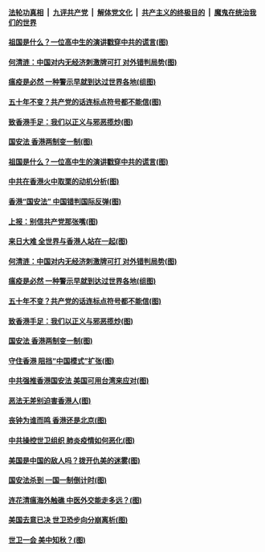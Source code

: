 ####  [法轮功真相](../../../../basic/blob/master/README.md?t=05270331) &nbsp;|&nbsp; [九评共产党](../../../../9ping.md/blob/master/README.md?t=05270331) &nbsp;|&nbsp; [解体党文化](../../../../jtdwh.md/blob/master/README.md?t=05270331)  &nbsp;|&nbsp; [共产主义的终极目的](../../../../gczydzjmd.md/blob/master/README.md?t=05270331) &nbsp;|&nbsp; [魔鬼在统治我们的世界](../../../../mgztzwmdsj.md/blob/master/README.md?t=05270331) 

#### [祖国是什么？一位高中生的演讲戳穿中共的谎言(图)](../pages/p4/934497.md?t=05270331) 

#### [何清涟：中国对内无经济刺激牌可打 对外错判局势(图)](../pages/p4/934440.md?t=05270331) 

#### [瘟疫是必然 一种警示早就到达过世界各地(组图)](../pages/p4/934381.md?t=05270331) 

#### [五十年不变？共产党的话连标点符号都不能信(图)](../pages/p4/934395.md?t=05270331) 

#### [致香港手足：我们以正义与邪恶揽炒(图)](../pages/p4/934342.md?t=05270331) 

#### [国安法 香港两制变一制(图)](../pages/p4/934329.md?t=05270331) 

#### [祖国是什么？一位高中生的演讲戳穿中共的谎言(图)](../pages/p4/934497.md?t=05270331) 

#### [中共在香港火中取栗的动机分析(图)](../pages/p4/934455.md?t=05270331) 

#### [香港“国安法” 中国错判国际反弹(图)](../pages/p4/934453.md?t=05270331) 

#### [上报：别信共产党那张嘴(图)](../pages/p4/934452.md?t=05270331) 

#### [来日大难 全世界与香港人站在一起(图)](../pages/p4/934448.md?t=05270331) 

#### [何清涟：中国对内无经济刺激牌可打 对外错判局势(图)](../pages/p4/934440.md?t=05270331) 

#### [瘟疫是必然 一种警示早就到达过世界各地(组图)](../pages/p4/934381.md?t=05270331) 

#### [五十年不变？共产党的话连标点符号都不能信(图)](../pages/p4/934395.md?t=05270331) 

#### [致香港手足：我们以正义与邪恶揽炒(图)](../pages/p4/934342.md?t=05270331) 

#### [国安法 香港两制变一制(图)](../pages/p4/934329.md?t=05270331) 

#### [守住香港 阻挡“中国模式”扩张(图)](../pages/p4/934341.md?t=05270331) 

#### [中共强推香港国安法 美国可用台湾来应对(图)](../pages/p4/934338.md?t=05270331) 

#### [恶法无差别迫害香港人(图)](../pages/p4/934325.md?t=05270331) 

#### [丧钟为谁而鸣 香港还是北京(图)](../pages/p4/934336.md?t=05270331) 

#### [中共操控世卫组织 肺炎疫情如何恶化(图)](../pages/p4/934268.md?t=05270331) 

#### [美国是中国的敌人吗？拨开仇美的迷雾(图)](../pages/p4/934263.md?t=05270331) 

#### [国安法杀到 一国一制倒计时(图)](../pages/p4/934240.md?t=05270331) 

#### [连花清瘟海外触礁 中医外交能走多远？(图)](../pages/p4/934224.md?t=05270331) 

#### [美国去意已决 世卫恐步向分崩离析(图)](../pages/p4/934239.md?t=05270331) 

#### [世卫一会 美中知秋？(图)](../pages/p4/934181.md?t=05270331) 

